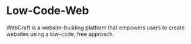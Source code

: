 # Low-Code-Web
WebCraft is a website-building platform that empowers users to create websites using a low-code, free approach.
